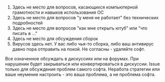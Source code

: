 ﻿1. Здесь не место для вопросов, касающихся компьютерной грамотности и навыков использования ОС
2. Здесь не место для вопросов "у меня не работает" без технических подробностей
3. Здесь не место для вопросов "как мне открыть ютуб" или "что писать в ..."
4. Здесь не место для обсуждения сборок
5. Вирусов здесь нет. У вас либо чья-то сборка, либо ваш антивирус давно пора отправить на покой. Не согласны - удаляйте софт.

Все означенное обсуждать в дискуссиях или на форумах.
При нарушении будет закрываться или конвертироваться в дискуссии.
Issue только для обсуждения проблем самого софта. Неработа стратегии или ваше неумение настроить - это ваша проблема, а не проблема софта.

